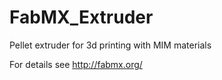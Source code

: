 # FabMX_Extruder
Pellet extruder for 3d printing with MIM materials

For details see http://fabmx.org/
